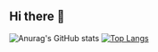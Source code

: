 ## Hi there 👋

![Anurag's GitHub stats](https://github-readme-stats.vercel.app/api?username=disadykov&show_icons=true&theme=merko) [![Top Langs](https://github-readme-stats.vercel.app/api/top-langs/?username=disadykov&layout=compact&show_icons=true&theme=merko)](https://github.com/anuraghazra/github-readme-stats)
